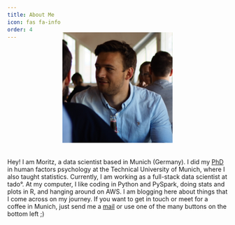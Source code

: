 ```yaml
---
title: About Me
icon: fas fa-info
order: 4
---
```


<figure style="width: 50%; margin: -2rem auto 2rem;">
  <img src="/resources/images/pic.jpg"/>
</figure>

Hey! I am Moritz, a data scientist based in Munich (Germany). I did my [PhD](https://mediatum.ub.tum.de/doc/1432904/1432904.pdf) in human factors psychology at the Technical University of Munich, where I also taught statistics. Currently, I am working as a full-stack data scientist at tado°. At my computer, I like coding in Python and PySpark, doing stats and plots in R, and hanging around on AWS. I am blogging here about things that I come across on my journey. If you want to get in touch or meet for a coffee in Munich, just send me a <a href="mailto:koerber.moritz@gmail.com">mail</a> or use one of the many buttons on the bottom left ;)
